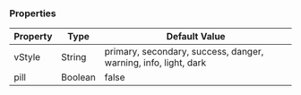 ### Properties

| Property        | Type          | Default Value                                                   |
|-----------------|---------------|-----------------------------------------------------------------|
| vStyle          | String        | primary, secondary, success, danger, warning, info, light, dark |
| pill            | Boolean       | false                                                           |
